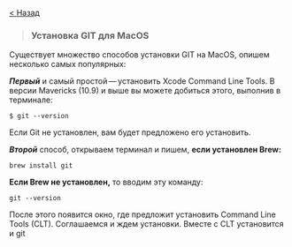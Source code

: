 [< Назад](2.md)

>### **Установка GIT для MacOS**

Существует множество способов установки GIT на MacOS, опишем несколько самых популярных:

***Первый*** и самый простой — установить Xcode Command Line Tools. В версии Mavericks (10.9) и выше вы можете добиться этого, выполнив в терминале:

```
$ git --version
```

Если Git не установлен, вам будет предложено его установить.

***Второй*** способ, открываем терминал и пишем, **если установлен Brew:**

```
brew install git
```

**Если Brew не установлен,** то вводим эту команду:

```
git --version
```

После этого появится окно, где предложит установить Command Line Tools (CLT). Соглашаемся и ждем установки. Вместе с CLT установится и git
